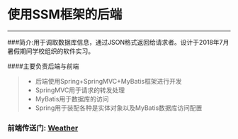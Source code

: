 # 使用SSM框架的后端

---
###简介:用于调取数据库信息，通过JSON格式返回给请求者。设计于2018年7月暑假期间学校组织的软件实习。

####主要负责后端与前端

> * 后端使用Spring+SpringMVC+MyBatis框架进行开发
> * SpringMVC用于请求的转发处理
> * MyBatis用于数据库的访问
> * Spring用于装配各种是实体对象以及MyBatis数据库访问配置

### 前端传送门: [Weather](https://github.com/carlthenight/Weather)